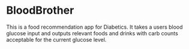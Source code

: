 # BloodBrother
This is a food recommendation app for Diabetics. It takes a users blood glucose input and outputs relevant foods and drinks with carb counts acceptable for the current glucose level.
